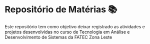 # Repositório de Matérias :books:

Este repositório tem como objetivo deixar registrado as atividades e projetos desenvolvidas no curso de Tecnologia em Análise e Desenvolvimento de Sistemas da FATEC Zona Leste 